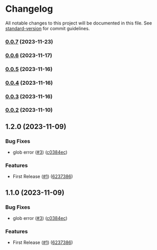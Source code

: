 # Changelog

All notable changes to this project will be documented in this file. See [standard-version](https://github.com/conventional-changelog/standard-version) for commit guidelines.

### [0.0.7](https://github.com/FEMessage/nuxt-modularize/compare/v0.0.6...v0.0.7) (2023-11-23)

### [0.0.6](https://github.com/FEMessage/nuxt-modularize/compare/v0.0.5...v0.0.6) (2023-11-17)

### [0.0.5](https://github.com/FEMessage/nuxt-modularize/compare/v0.0.2...v0.0.5) (2023-11-16)

### [0.0.4](https://github.com/FEMessage/nuxt-modularize/compare/v0.0.2...v0.0.4) (2023-11-16)

### [0.0.3](https://github.com/FEMessage/nuxt-modularize/compare/v0.0.2...v0.0.3) (2023-11-16)

### [0.0.2](https://github.com/FEMessage/nuxt-modularize/compare/v1.2.0...v0.0.2) (2023-11-10)

## 1.2.0 (2023-11-09)


### Bug Fixes

* glob error ([#3](https://github.com/FEMessage/nuxt-modularize/issues/3)) ([c0384ec](https://github.com/FEMessage/nuxt-modularize/commit/c0384ec))


### Features

* First Release ([#1](https://github.com/FEMessage/nuxt-modularize/issues/1)) ([6237386](https://github.com/FEMessage/nuxt-modularize/commit/6237386))

## 1.1.0 (2023-11-09)


### Bug Fixes

* glob error ([#3](https://github.com/FEMessage/nuxt-modularize/issues/3)) ([c0384ec](https://github.com/FEMessage/nuxt-modularize/commit/c0384ec))


### Features

* First Release ([#1](https://github.com/FEMessage/nuxt-modularize/issues/1)) ([6237386](https://github.com/FEMessage/nuxt-modularize/commit/6237386))
